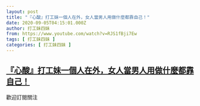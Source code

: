 ```yaml
---
layout: post
title: "『心酸』打工妹一個人在外，女人當男人用做什麼都靠自己！"
date: 2020-09-05T04:15:01.000Z
author: 打工妹四妹
from: https://www.youtube.com/watch?v=RJS1fBji7Ew
tags: [ 打工妹四妹 ]
categories: [ 打工妹四妹 ]
---
```

<!--1599279301000-->
[『心酸』打工妹一個人在外，女人當男人用做什麼都靠自己！](https://www.youtube.com/watch?v=RJS1fBji7Ew)
------

<div>
歡迎訂閱關注
</div>
